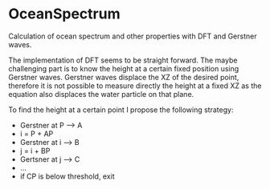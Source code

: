 # OceanSpectrum
Calculation of ocean spectrum and other properties with DFT and Gerstner waves.

The implementation of DFT seems to be straight forward. The maybe challenging part is to know the height at a certain fixed position using Gerstner waves. Gerstner waves displace the XZ of the desired point, therefore it is not possible to measure directly the height at a fixed XZ as the equation also displaces the water particle on that plane.

To find the height at a certain point I propose the following strategy:
- Gerstner at P --> A
- i = P + AP
- Gerstner at i --> B
- j = i + BP
- Gertsner at j --> C
- ...
- if CP is below threshold, exit
